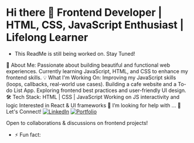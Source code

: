 # Hi there 👋 Frontend Developer | HTML, CSS, JavaScript Enthusiast | Lifelong Learner

- This ReadMe is still being worked on. Stay Tuned!

 🚀 About Me:
Passionate about building beautiful and functional web experiences.
Currently learning JavaScript, HTML, and CSS to enhance my frontend skills.
 💡 What I'm Working On:
Improving my JavaScript skills (loops, callbacks, real-world use cases).
Building a cafe website and a To-do List App.
Exploring frontend best practices and user-friendly UI design.
 🛠 Tech Stack:
HTML | CSS | JavaScript
Working on JS interactivity and logic
Interested in React & UI frameworks
 🤔 I’m looking for help with ...
 📌 Let's Connect!
[![LinkedIn](https://img.shields.io/badge/LinkedIn-Connect-blue?logo=linkedin)](https://www.linkedin.com/in/brittany-tylutke-27418a34a/)
[![Portfolio](https://img.shields.io/badge/Portfolio-Visit-green?logo=firefox)](https://tylub001.github.io/portfolio3.0/)

Open to collaborations & discussions on frontend projects!
- ⚡ Fun fact: 

